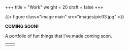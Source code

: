 +++
title = "Work"
weight = 20
draft = false
+++

{{< figure class="image main" src="images/pic03.jpg" >}}

**COMING SOON!**

A portfolio of fun things that I've made coming soon.

<table>
<tr><td><a href="/#about"><i class="far fa-arrow-alt-circle-left fa-2x" align="left"></i></a></td><td><a href="/#blog"><i class="far fa-arrow-alt-circle-right fa-2x" align="right"></i></a></td></tr>
</table>
